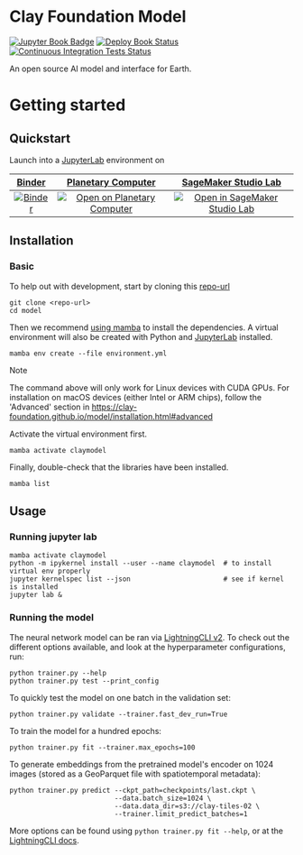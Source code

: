 # Clay Foundation Model

[![Jupyter Book Badge](https://jupyterbook.org/badge.svg)](https://clay-foundation.github.io/model)
[![Deploy Book Status](https://github.com/Clay-foundation/model/actions/workflows/deploy-docs.yml/badge.svg)](https://github.com/Clay-foundation/model/actions/workflows/deploy-docs.yml)
[![Continuous Integration Tests Status](https://github.com/Clay-foundation/model/actions/workflows/test.yml/badge.svg)](https://github.com/Clay-foundation/model/actions/workflows/test.yml)

An open source AI model and interface for Earth.

# Getting started

## Quickstart

Launch into a [JupyterLab](https://jupyterlab.readthedocs.io) environment on

| [Binder](https://mybinder.readthedocs.io/en/latest) | [Planetary Computer](https://planetarycomputer.microsoft.com) | [SageMaker Studio Lab](https://studiolab.sagemaker.aws) |
|:--:|:--:|:--:|
| [![Binder](https://mybinder.org/badge_logo.svg)](https://mybinder.org/v2/gh/Clay-foundation/model/main) | [![Open on Planetary Computer](https://img.shields.io/badge/Open-Planetary%20Computer-black?style=flat&logo=microsoft)](https://pccompute.westeurope.cloudapp.azure.com/compute/hub/user-redirect/git-pull?repo=https%3A%2F%2Fgithub.com%2FClay-foundation%2Fmodel&urlpath=lab%2Ftree%2Fmodel%2Fplaceholder.ipynb&branch=main) | [![Open in SageMaker Studio Lab](https://studiolab.sagemaker.aws/studiolab.svg)](https://studiolab.sagemaker.aws/import/github/Clay-foundation/model/blob/main/placeholder.ipynb) |

## Installation

### Basic

To help out with development, start by cloning this [repo-url](/../../)

    git clone <repo-url>
    cd model

Then we recommend [using mamba](https://mamba.readthedocs.io/en/latest/installation.html)
to install the dependencies. A virtual environment will also be created with Python and
[JupyterLab](https://github.com/jupyterlab/jupyterlab) installed.

    mamba env create --file environment.yml

> [!NOTE]
> The command above will only work for Linux devices with CUDA GPUs. For installation
> on macOS devices (either Intel or ARM chips), follow the 'Advanced' section in
> https://clay-foundation.github.io/model/installation.html#advanced

Activate the virtual environment first.

    mamba activate claymodel

Finally, double-check that the libraries have been installed.

    mamba list


## Usage

### Running jupyter lab

    mamba activate claymodel
    python -m ipykernel install --user --name claymodel  # to install virtual env properly
    jupyter kernelspec list --json                       # see if kernel is installed
    jupyter lab &


### Running the model

The neural network model can be ran via
[LightningCLI v2](https://pytorch-lightning.medium.com/introducing-lightningcli-v2supercharge-your-training-c070d43c7dd6).
To check out the different options available, and look at the hyperparameter
configurations, run:

    python trainer.py --help
    python trainer.py test --print_config

To quickly test the model on one batch in the validation set:

    python trainer.py validate --trainer.fast_dev_run=True

To train the model for a hundred epochs:

    python trainer.py fit --trainer.max_epochs=100

To generate embeddings from the pretrained model's encoder on 1024 images
(stored as a GeoParquet file with spatiotemporal metadata):

    python trainer.py predict --ckpt_path=checkpoints/last.ckpt \
                              --data.batch_size=1024 \
                              --data.data_dir=s3://clay-tiles-02 \
                              --trainer.limit_predict_batches=1

More options can be found using `python trainer.py fit --help`, or at the
[LightningCLI docs](https://lightning.ai/docs/pytorch/2.1.0/cli/lightning_cli.html).
